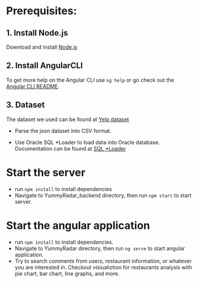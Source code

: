 # Prerequisites: #
## 1. Install Node.js
Download and install [Node.js](https://nodejs.org/en/download/)
## 2. Install AngularCLI
To get more help on the Angular CLI use `ng help` or go check out the [Angular CLI README](https://github.com/angular/angular-cli/blob/master/README.md).
## 3. Dataset
The dataset we used can be found at [Yelp dataset](https://www.yelp.com/dataset/documentation/json)

- Parse the json dataset into CSV format.

- Use Oracle SQL *Loader to load data into Oracle database. Documentation can be found at [SQL *Loader](https://docs.oracle.com/cd/B19306_01/server.102/b14215/ldr_concepts.htm)

# Start the server #
- run `npm install` to install dependencies
- Navigate to YummyRadar_backend directory, then run `npm start` to start server.
# Start the angular application #
- run `npm install` to install dependencies.
- Navigate to YummyRadar directory, then run `ng serve` to start angular application. 
- Try to search comments from users, restaurant information, or whatever you are interested in. Checkout visiualiztion for restaurants analysis with pie chart, bar chart, line graphs, and more. 
